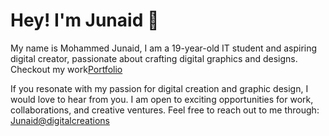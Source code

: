 # Hey! I'm Junaid 👋

<p>My name is Mohammed Junaid, I am a 19-year-old IT student and aspiring digital creator, passionate about crafting digital graphics and designs. Checkout my work<a href="">Portfolio</a></p>

<p>If you resonate with my passion for digital creation and graphic design, I would love to hear from you. I am open to exciting opportunities for work, collaborations, and creative ventures. Feel free to reach out to me through: <a href="junaid.digitalcreator@gmail.com">Junaid@digitalcreations</a></p>
